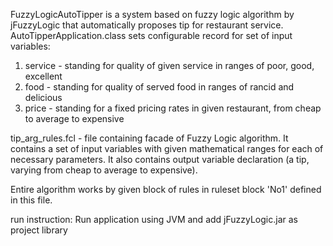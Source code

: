 FuzzyLogicAutoTipper is a system based on fuzzy logic algorithm by jFuzzyLogic that automatically proposes tip for restaurant service.
AutoTipperApplication.class sets configurable record for set of input variables:

1) service - standing for quality of given service in ranges of poor, good, excellent
2) food - standing for quality of served food in ranges of rancid and delicious
3) price - standing for a fixed pricing rates in given restaurant, from cheap to average to expensive

tip_arg_rules.fcl - file containing facade of Fuzzy Logic algorithm.
It contains a set of input variables with given mathematical ranges for each of necessary parameters.
It also contains output variable declaration (a tip, varying from cheap to average to expensive).

Entire algorithm works by given block of rules in ruleset block 'No1' defined in this file.

run instruction: Run application using JVM and add jFuzzyLogic.jar as project library
